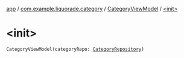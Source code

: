 [app](../../index.md) / [com.example.liquorade.category](../index.md) / [CategoryViewModel](index.md) / [&lt;init&gt;](./-init-.md)

# &lt;init&gt;

`CategoryViewModel(categoryRepo: `[`CategoryRepository`](../../com.example.liquorade.repository/-category-repository/index.md)`)`